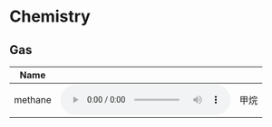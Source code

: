 # Chemistry


## Gas

| Name     |      |      |
| -------- | ---- | ---- |
| methane  |   <audio controls><source src="https://dict.youdao.com/dictvoice?audio=methane&type=2" type="audio/mpeg"></audio>    |   甲烷   |


